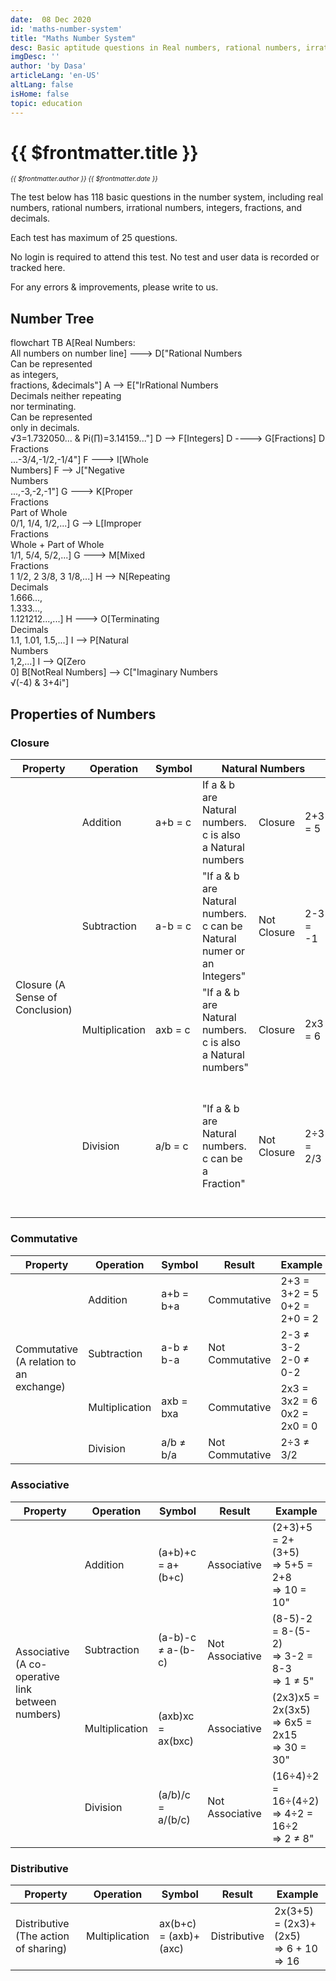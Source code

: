 ```yaml
---
date:  08 Dec 2020
id: 'maths-number-system'
title: "Maths Number System"
desc: Basic aptitude questions in Real numbers, rational numbers, irrational numbers, integers, fractions, decimals, whole numbers, and natural numbers.  
imgDesc: ''
author: 'by Dasa'
articleLang: 'en-US'
altLang: false
isHome: false
topic: education
---
```


<altLang />

<div style="display: none">

![](/img/education/maths-number-system/_thumbnail.png)

</div>

# {{ $frontmatter.title }}
<i style="font-size: 0.75em;"> {{ $frontmatter.author }} {{ $frontmatter.date }} </i>

The test below has 118 basic questions in the number system, including real numbers, rational numbers, irrational numbers, integers, fractions, and decimals.

Each test has maximum of 25 questions.

No login is required to attend this test.
No test and user data is recorded or tracked here. 

For any errors & improvements, please write to us.

## Number Tree

<div class="scrollHorizontal">
<div class="mermaidContainer">
<mermaid>
    flowchart TB
        A[Real Numbers: <br> All numbers on number line] ---> D["Rational Numbers <br> Can be represented <br> as integers, <br> fractions, &decimals"]
        A --> E["IrRational Numbers <br> Decimals neither repeating <br> nor terminating. <br> Can be represented <br> only in decimals. <br> √3=1.732050... & Pi(∏)=3.14159..."]
        D --> F[Integers]
        D ----> G[Fractions]
        D --> H[Decimals]
        D --> HD["Negative <br>Fractions <br> ...-3/4,-1/2,-1/4"]
        F ---> I[Whole <br>Numbers]
        F --> J["Negative <br>Numbers <br> ...,-3,-2,-1"]
        G ---> K[Proper <br>Fractions <br> Part of Whole <br> 0/1, 1/4, 1/2,...]
        G --> L[Improper <br>Fractions <br> Whole + Part of Whole <br> 1/1, 5/4, 5/2,...]
        G ---> M[Mixed <br>Fractions <br> 1 1/2, 2 3/8, 3 1/8,...]
        H --> N[Repeating <br>Decimals <br> 1.666..., <br>1.333..., <br>1.121212...,...]
        H ---> O[Terminating <br>Decimals <br> 1.1, 1.01, 1.5,...]
        I --> P[Natural <br>Numbers <br> 1,2,...]
        I --> Q[Zero <br> 0]
        B[NotReal Numbers] --> C["Imaginary Numbers <br> √(-4) & 3+4i"]
</mermaid>
</div>
</div>

<DynamicGlobalComponent componentName="NumberSystem" />


## Properties of Numbers

### Closure

<table>
    <thead>
        <tr>
            <th>Property</th>
            <th>Operation</th>
            <th>Symbol</th>
            <th colspan=3>Natural Numbers</th>
            <th colspan=3>Whole Numbers</th>
            <th colspan=3>Integers</th>
        </tr>
    </thead>
    <tbody>
        <tr>
            <td rowspan=5>Closure (A Sense of Conclusion)</td>
        </tr>
        <tr>
            <td>Addition</td>
            <td>a+b = c</td>
            <td>If a & b are Natural numbers. c is also a Natural numbers</td>
            <td>Closure</td>
            <td>2+3 = 5</td>
            <td>If a & b are Whole numbers. c is also a Whole numbers</td>
            <td>Closure</td>
            <td>"2+3 = 5<br>
            0+3 = 3"</td>
            <td>If a & b are Integers. c is also a Integer.</td>
            <td>Closure</td>
            <td>2+3 = 5 <br> 0+3 = 3</td>
        </tr>
        <tr>
            <td>Subtraction</td>
            <td>a-b = c</td>
            <td>"If a & b are Natural numbers.<br>
            c can be Natural numer or an Integers"</td>
            <td>Not Closure</td>
            <td>2-3 = -1</td>
            <td>"If a & b are Whole numbers.<br>
            c can be a Whole numer or an Integer"</td>
            <td>Not Closure</td>
            <td>"2-3 = -1<br>
            3-3 = 0<br>
            4-0 =  4"</td>
            <td>"If a & b are Integers.<br>
            c is also a Integer."</td>
            <td>Closure</td>
            <td>"2-3 = -1<br>
            3-3 = 0<br>
            4-0 =  4<br>
            -2-3 = -5"</td>
        </tr>
        <tr>
            <td>Multiplication</td>
            <td>axb = c</td>
            <td>"If a & b are Natural numbers.<br>
            c is also a Natural numbers"</td>
            <td>Closure</td>
            <td>2x3 = 6</td>
            <td>"If a & b are Whole numbers.<br>
            c is also a Whole numbers"</td>
            <td>Closure</td>
            <td>"2x3 = 6<br>
            0x3 = 0"</td>
            <td>"If a & b are Integers.<br>
            c is also an Integer."</td>
            <td>Closure</td>
            <td>"2x3 = 6<br>
            0x3 = 0<br>
            -2x-3 = 6<br>
            -2x3 = -6"</td>
        </tr>
        <tr>
            <td>Division</td>
            <td>a/b = c</td>
            <td>"If a & b are Natural numbers.<br>
            c can be a Fraction"</td>
            <td>Not Closure</td>
            <td>2÷3 = 2/3</td>
            <td>"If a & b are Whole numbers.<br>
            c can be a Whole number, Fraction or Not defined"</td>
            <td>Not Closure</td>
            <td>"2÷3 = 2/3<br>
            0÷2 = 0<br>
            3÷0 =  Not defined"</td>
            <td>"If a & b are Integers.<br>
            c can be a Integer, Fraction, Rational Number or Not defined"</td>
            <td>Not Closure</td>
            <td>"2÷3 = 2/3<br>
            -2÷3 = - (2/3)<br>
            0÷2 = 0<br>
            3÷0 =  Not defined"</td>
        </tr>
    </tbody>
</table>


### Commutative
<table>
    <thead>
        <tr>
            <th>Property</th>
            <th>Operation</th>
            <th>Symbol</th>
            <th>Result</th>
            <th>Example</th>
        </tr>
    </thead>
    <tbody>
        <tr>
            <td rowspan=5>Commutative (A relation to an exchange)</td>
        </tr>
        <tr>
            <td>Addition</td>
            <td> a+b = b+a</td>
            <td>Commutative</td>
            <td>2+3 = 3+2 = 5  <br/>    0+2 = 2+0 = 2</td>
        </tr>
        <tr>
            <td>Subtraction</td>
            <td> a-b ≠ b-a</td>
            <td>Not Commutative</td>
            <td>2-3 ≠ 3-2   <br/>   2-0 ≠ 0-2</td>
        </tr>
        <tr>
            <td>Multiplication</td>
            <td> axb = bxa</td>
            <td>Commutative</td>
            <td>2x3 = 3x2 = 6      <br/> 0x2 = 2x0 = 0</td>
        </tr>
        <tr>
            <td>Division</td>
            <td> a/b ≠ b/a</td>
            <td>Not Commutative</td>
            <td>2÷3 ≠ 3/2 </td>
        </tr>
    </tbody>
</table>

### Associative

<table>
    <thead>
        <tr>
            <th>Property</th>
            <th>Operation</th>
            <th>Symbol</th>
            <th>Result</th>
            <th>Example</th>
        </tr>
    </thead>
    <tbody>
        <tr>
            <td rowspan=5>Associative (A co-operative link between numbers)</td>
        </tr>
        <tr>
            <td>Addition</td>
            <td>(a+b)+c = a+(b+c)</td>
            <td>Associative</td>
            <td>(2+3)+5 = 2+(3+5)  <br/>
            => 5+5 = 2+8  <br/>
            => 10 = 10"</td>
        </tr>
        <tr>
            <td>Subtraction</td>
            <td>(a-b)-c ≠ a-(b-c)</td>
            <td>Not Associative</td>
            <td>(8-5)-2 = 8-(5-2) <br/>
            => 3-2 = 8-3<br/>
            => 1 ≠ 5"</td>
        </tr>
        <tr>
            <td>Multiplication</td>
            <td>(axb)xc = ax(bxc)</td>
            <td>Associative</td>
            <td>(2x3)x5 = 2x(3x5) <br/>
            => 6x5 = 2x15<br/>
            => 30 = 30"</td>
        </tr>
        <tr>
            <td>Division</td>
            <td>(a/b)/c = a/(b/c)</td>
            <td>Not Associative</td>
            <td>(16÷4)÷2 = 16÷(4÷2)<br/>
            => 4÷2 = 16÷2<br/>
            => 2 ≠ 8"</td>
        </tr>
    </tbody>
</table>

### Distributive

<table>
    <thead>
        <tr>
            <th>Property</th>
            <th>Operation</th>
            <th>Symbol</th>
            <th>Result</th>
            <th>Example</th>
        </tr>
    </thead>
    <tbody>
        <tr>
            <td rowspan=5>Distributive (The action of sharing)</td>
        </tr>
        <tr>
            <td>Multiplication</td>
            <td>ax(b+c) = (axb)+(axc)</td>
            <td>Distributive</td>
            <td>2x(3+5) = (2x3)+(2x5) <br> 
            => 6 + 10<br>
            => 16</td>
        </tr>
    </tbody>
</table>

<style>
.scrollHorizontal {
    width:100%;
    height:auto;
    overflow-x:auto;
}
.mermaidContainer {
    min-width:800px;
}


</style>